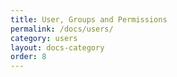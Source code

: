```yaml
---
title: User, Groups and Permissions
permalink: /docs/users/
category: users
layout: docs-category
order: 8
---
```

